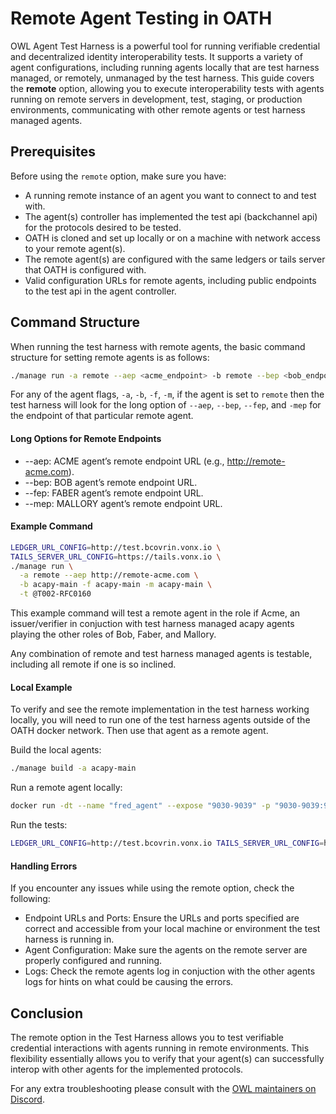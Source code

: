 # Remote Agent Testing in OATH

OWL Agent Test Harness is a powerful tool for running verifiable credential and decentralized identity interoperability tests. It supports a variety of agent configurations, including running agents locally that are test harness managed, or remotely, unmanaged by the test harness. This guide covers the **remote** option, allowing you to execute interoperability tests with agents running on remote servers in development, test, staging, or production environments, communicating with other remote agents or test harness managed agents.

## Prerequisites

Before using the `remote` option, make sure you have:

- A running remote instance of an agent you want to connect to and test with.
- The agent(s) controller has implemented the test api (backchannel api) for the protocols desired to be tested.
- OATH is cloned and set up locally or on a machine with network access to your remote agent(s).
- The remote agent(s) are configured with the same ledgers or tails server that OATH is configured with.
- Valid configuration URLs for remote agents, including public endpoints to the test api in the agent controller.

## Command Structure

When running the test harness with remote agents, the basic command structure for setting remote agents is as follows:

```bash
./manage run -a remote --aep <acme_endpoint> -b remote --bep <bob_endpoint> -f remote --fep <faber_endpoint> -m remote --mep <mallory_endpoint> 
```

For any of the agent flags, `-a`, `-b`, `-f`, `-m`, if the agent is set to `remote` then the test harness will look for the long option of `--aep`, `--bep`, `--fep`, and `-mep` for the endpoint of that particular remote agent. 

#### Long Options for Remote Endpoints

- --aep: ACME agent’s remote endpoint URL (e.g., http://remote-acme.com).
- --bep: BOB agent’s remote endpoint URL.
- --fep: FABER agent’s remote endpoint URL.
- --mep: MALLORY agent’s remote endpoint URL.

#### Example Command
```bash
LEDGER_URL_CONFIG=http://test.bcovrin.vonx.io \
TAILS_SERVER_URL_CONFIG=https://tails.vonx.io \
./manage run \
  -a remote --aep http://remote-acme.com \
  -b acapy-main -f acapy-main -m acapy-main \
  -t @T002-RFC0160
```
This example command will test a remote agent in the role if Acme, an issuer/verifier in conjuction with test harness managed acapy agents playing the other roles of Bob, Faber, and Mallory.

Any combination of remote and test harness managed agents is testable, including all remote if one is so inclined.

#### Local Example

To verify and see the remote implementation in the test harness working locally, you will need to run one of the test harness agents outside of the OATH docker network. Then use that agent as a remote agent. 

Build the local agents:
```bash
./manage build -a acapy-main
```

Run a remote agent locally:
```bash
docker run -dt --name "fred_agent" --expose "9030-9039" -p "9030-9039:9030-9039" -v /Users/Shel/Projects/BC.gov/aries-agent-test-harness_nodlesh/aries-backchannels/acapy/.build/acapy-main.data:/data-mount:z --env-file=aries-backchannels/acapy/acapy-main.env -e AGENT_NAME=Fred -e LEDGER_URL=http://test.bcovrin.vonx.io -e TAILS_SERVER_URL=https://tails.vonx.io -e DOCKERHOST=host.docker.internal -e CONTAINER_NAME=fred_agent "acapy-main-agent-backchannel" -p "9031" -i false
```

Run the tests:
```bash
LEDGER_URL_CONFIG=http://test.bcovrin.vonx.io TAILS_SERVER_URL_CONFIG=https://tails.vonx.io ./manage run -a acapy-main -b remote --bep http://0.0.0.0:9031 -f acapy-main -m acapy-main -t @T002-RFC0160
```

#### Handling Errors

If you encounter any issues while using the remote option, check the following:

- Endpoint URLs and Ports: Ensure the URLs and ports specified are correct and accessible from your local machine or environment the test harness is running in.
- Agent Configuration: Make sure the agents on the remote server are properly configured and running.
- Logs: Check the remote agents log in conjuction with the other agents logs for hints on what could be causing the errors. 

## Conclusion

The remote option in the Test Harness allows you to test verifiable credential interactions with agents running in remote environments. This flexibility essentially allows you to verify that your agent(s) can successfully interop with other agents for the implemented protocols. 

For any extra troubleshooting please consult with the [OWL maintainers on Discord](https://discord.com/channels/1022962884864643214/1214965981470924911).